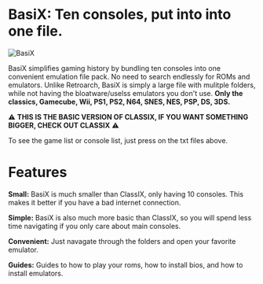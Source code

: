 # BasiX: Ten consoles, put into into one file.
![BasiX](https://github.com/goooofie/BasiX/assets/120129825/b17551e1-9d7d-4f67-b511-d0facb28bd1b)

BasiX simplifies gaming history by bundling ten consoles into one convenient emulation file pack. No need to search endlessly for ROMs and emulators. Unlike Retroarch, BasiX is simply a large file with mulitple folders, while not having the bloatware/uselss emulators you don't use. **Only the classics, Gamecube, Wii, PS1, PS2, N64, SNES, NES, PSP, DS, 3DS.**

⚠️ **THIS IS THE BASIC VERSION OF CLASSIX, IF YOU WANT SOMETHING BIGGER, CHECK OUT CLASSIX** ⚠️

To see the game list or console list, just press on the txt files above.

# Features

**Small:** BasiX is much smaller than ClassIX, only having 10 consoles. This makes it better if you have a bad internet connection.

**Simple:** BasiX is also much more basic than ClassIX, so you will spend less time navigating if you only care about main consoles.

**Convenient:** Just navagate through the folders and open your favorite emulator.

**Guides:** Guides to how to play your roms, how to install bios, and how to install emulators.
